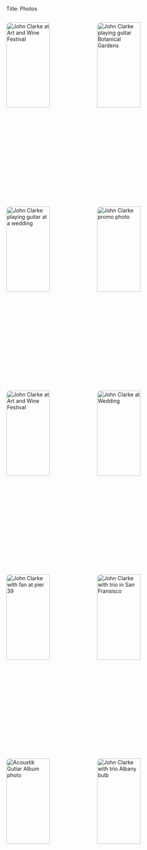 Title: Photos


<style>
  .photos {
    display: flex;
    flex-wrap: wrap;
    justify-content: space-between;
  }
  .photos img {
    border-radius: 10px;
    width: 48%;
    margin-bottom: 1rem;
    height: auto; /* Allow the height to adjust proportionally */
    aspect-ratio: 4 / 3; /* Set your desired aspect ratio */
    object-fit: cover; /* Ensure the image covers the container */
  }

</style>

<div class="photos">

<img src="{static}/images/artandwine4.jpg" width="50%" alt="John Clarke at Art and Wine Festival" /><img src="{static}/images/20250304_balboa-park.jpeg" width="50%" alt="John Clarke playing guitar Botanical Gardens" /><img src="{static}/images/wedding-2.jpg" width="50%" alt="John Clarke playing guitar at a wedding" /><img src="{static}/images/guitar-over-shoulder.png" width="50%" alt="John Clarke promo photo
" /><img src="{static}/images/artandwine3.jpg" width="50%" alt="John Clarke at Art and Wine Festival" /><img src="{static}/images/wedding5.jpg" width="50%" alt="John Clarke at Wedding" /><img src="{static}/images/photo-with-fan-pier39.jpg" width="50%" alt="John Clarke with fan at pier 39" /><img src="{static}/images/trio-spot-12.jpg" width="50%" alt="John Clarke with trio in San Fransisco" /><img src="{static}/images/ag-promo.JPG" width="50%" alt="Acoustik Gutiar Album photo" /><img src="{static}/images/Trio-bulb-instr-color-bkgd-bw.jpg" width="50%" alt="John Clarke with trio Albany bulb" />

</div>